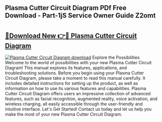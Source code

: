 ## Plasma Cutter Circuit Diagram PDf Free Download - Part-1jS Service Owner Guide Z2omt

# <h2><a href="http://dfkpm03.blite.top/?on=Plasma+Cutter+Circuit+Diagram">🔗Download New 👉🔴 Plasma Cutter Circuit Diagram</a></h2>

[![Plasma Cutter Circuit Diagram download](https://i.imgur.com/lujVjoI.png)](http://dfkpm03.blite.top/?on=Plasma+Cutter+Circuit+Diagram)
Explore the Possibilities Welcome to the world of possibilities with your new Plasma Cutter Circuit Diagram! This manual explores its features, applications, and troubleshooting solutions. Before you begin using your Plasma Cutter Circuit Diagram, please take a moment to read this manual carefully. It includes detailed instructions for setting up the product, as well as information on how to use its various features and capabilities. Plasma Cutter Circuit Diagram offers users an impressive collection of advanced features, such as facial recognition, augmented reality, voice activation, and wireless charging, all easily accessible through the user-friendly and intuitive interface. Let's Get Started! Contact us today and let us help you make the most of your new Plasma Cutter Circuit Diagram.
